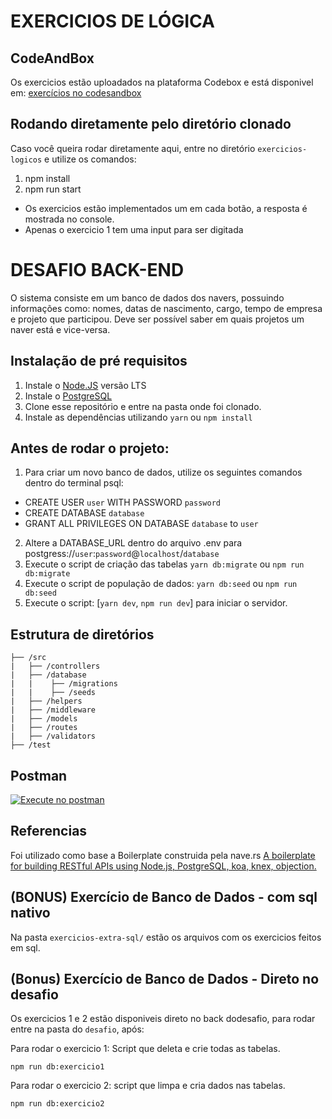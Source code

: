 # EXERCICIOS DE LÓGICA

## CodeAndBox
Os exercicios estão uploadados na plataforma Codebox e está disponivel em: [exercícios no codesandbox](https://codesandbox.io/s/teste-estagio-template-forked1-4youu?fontsize=14&hidenavigation=1&theme=dark&file=/src/exercise01.js)

## Rodando diretamente pelo diretório clonado 
Caso você queira rodar diretamente aqui, entre no diretório `exercicios-logicos` e utilize os comandos: 
1. npm install 
2. npm run start

- Os exercicios estão implementados um em cada botão, a resposta é mostrada no console.
- Apenas o exercicio 1 tem uma input para ser digitada

# DESAFIO BACK-END

O sistema consiste em um banco de dados dos navers, possuindo informações como: nomes, datas de nascimento, cargo, tempo de empresa e projeto que participou. Deve ser possível saber em quais projetos um naver está e vice-versa.

## Instalação de pré requisitos
1. Instale o [Node.JS](https://nodejs.org/en/) versão LTS
2. Instale o [PostgreSQL](https://www.postgresql.org/download/) 
3. Clone esse repositório e entre na pasta onde foi clonado.
4. Instale as dependências utilizando `yarn` ou `npm install`

## Antes de rodar o projeto:
1. Para criar um novo banco de dados, utilize os  seguintes comandos dentro do terminal psql: 
- CREATE USER `user` WITH PASSWORD `password`
- CREATE DATABASE `database`
- GRANT ALL PRIVILEGES ON DATABASE `database` to `user`

2. Altere a DATABASE_URL dentro do arquivo .env para postgress://`user`:`password`@`localhost`/`database`
3. Execute o script de criação das tabelas `yarn db:migrate` ou `npm run db:migrate`
4. Execute o script de população de dados: `yarn db:seed` ou `npm run db:seed`
5. Execute o script: [`yarn dev`, `npm run dev`] para iniciar o servidor.

## Estrutura de diretórios

```
├── /src
|   ├── /controllers
|   ├── /database
|   |    ├── /migrations
|   |    ├── /seeds
|   ├── /helpers
|   ├── /middleware
|   ├── /models
|   ├── /routes
|   ├── /validators
├── /test
```


## Postman
[![Execute no postman](https://run.pstmn.io/button.svg)](https://app.getpostman.com/run-collection/f4925a3f10d66a729063)

## Referencias
Foi utilizado como base a Boilerplate construida pela nave.rs 
[A boilerplate for building RESTful APIs using Node.js, PostgreSQL, koa, knex, objection.](https://github.com/naveteam/back-boilerplate)


## (BONUS) Exercício de Banco de Dados - com sql nativo

Na pasta `exercicios-extra-sql/` estão os arquivos com os exercicios feitos em sql.

## (Bonus) Exercício de Banco de Dados -  Direto no desafio

Os exercicios 1 e 2 estão disponiveis direto no back dodesafio, para rodar entre na pasta do `desafio`, após:

Para rodar o exercicio 1: Script que deleta e crie todas as tabelas.

`npm run db:exercicio1`

Para rodar o exercicio 2: script que limpa e cria dados nas tabelas.

`npm run db:exercicio2`
